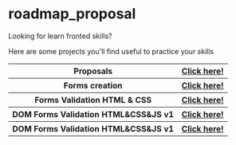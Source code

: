 # roadmap_proposal
Looking for learn fronted skills? 

Here are some projects you'll find useful to practice your skills 

<table>
    <tr>
        <th>Proposals</th>
        <th><a href="https://jtoledom1.github.io/roadmap_proposal/">Click here!</a></th>
    </tr>
    <tr>
        <th>Forms creation</th>
        <th><a href="https://jtoledom1.github.io/roadmap_proposal/HTML/Forms_Creation/">Click here!</a></th>
    </tr>
    <tr>
        <th>Forms Validation HTML & CSS</th>
        <th><a href="https://jtoledom1.github.io/roadmap_proposal/HTML/Forms_Validation/01">Click here!</a></th>
    </tr>
    <tr>
        <th>DOM Forms Validation HTML&CSS&JS v1 </th>
        <th><a href="https://jtoledom1.github.io/roadmap_proposal/HTML/Forms_Validation_JS">Click here!</a></th>
    </tr>
    <tr>
        <th>DOM Forms Validation HTML&CSS&JS v1</th>
        <th><a href="https://jtoledom1.github.io/roadmap_proposal/HTML/Forms_Validation_JS_v2/">Click here!</a></th>
    </tr>

</table>
